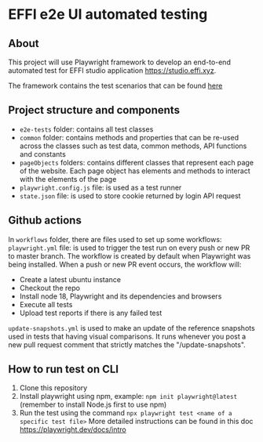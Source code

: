 # EFFI e2e UI automated testing

## About 
This project will use Playwright framework to develop an end-to-end automated test for EFFI studio application https://studio.effi.xyz. 

The framework contains the test scenarios that can be found [here](https://docs.google.com/spreadsheets/d/14dVhOgHMGl5348mjdJjva03_5-yWlZEE_bMlIZ-UBZ4/edit?usp=sharing)

## Project structure and components
- `e2e-tests` folder: contains all test classes 
- `common` folder: contains methods and properties that can be re-used across the classes such as test data, common methods, API functions and constants
- `pageObjects` folders: contains different classes that represent each page of the website. Each page object has elements and methods to interact with the elements of the page 
- `playwright.config.js` file: is used as a test runner
- `state.json` file: is used to store cookie returned by login API request

## Github actions
In `workflows` folder, there are files used to set up some workflows:
`playwright.yml` file: is used to trigger the test run on every push or new PR to master branch. The workflow is created by default when Playwright was being installed. When a push or new PR event occurs, the workflow will:
- Create a latest ubuntu instance
- Checkout the repo
- Install node 18, Playwright and its dependencies and browsers
- Execute all tests
- Upload test reports if there is any failed test

`update-snapshots.yml` is used to make an update of the reference snapshots used in tests that having visual comparisons. It runs whenever you post a new pull request comment that strictly matches the "/update-snapshots".

## How to run test on CLI 
1. Clone this repository
2. Install playwright using npm, example: `npm init playwright@latest` (remember to install Node.js first to use npm)
3. Run the test using the command  `npx playwright test <name of a specific test file>`
More detailed instructions can be found in this doc https://playwright.dev/docs/intro